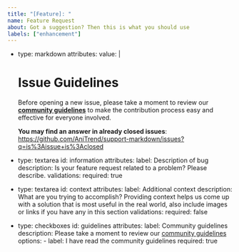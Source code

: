 ```yaml
---
title: "[Feature]: "
name: Feature Request
about: Got a suggestion? Then this is what you should use
labels: ["enhancement"]
---
```


- type: markdown
  attributes:
    value: |
    # Issue Guidelines

    Before opening a new issue, please take a moment to review our [**community guidelines**](https://github.com/AniTrend/support-markdown/blob/develop/CONTRIBUTING.md) to make the contribution process easy and effective for everyone involved.

    **You may find an answer in already closed issues**:
    https://github.com/AniTrend/support-markdown/issues?q=is%3Aissue+is%3Aclosed

- type: textarea
  id: information
  attributes:
    label: Description of bug
    description: Is your feature request related to a problem? Please describe.
  validations:
    required: true

- type: textarea
  id: context
  attributes:
    label: Additional context
    description: What are you trying to accomplish? Providing context helps us come up with a solution that is most useful in the real world, also include images or links if you have any in this section
  validations:
    required: false

- type: checkboxes
  id: guidelines
  attributes:
    label: Community guidelines
    description: Please take a moment to review our [community guidelines](https://github.com/AniTrend/support-markdown/blob/develop/CONTRIBUTING.md)
    options:
      - label: I have read the community guidelines
        required: true
